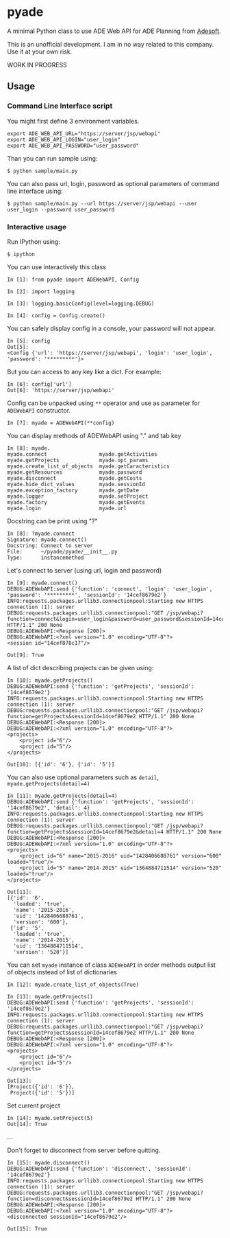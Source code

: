 # pyade

A minimal Python class to use ADE Web API for ADE Planning from [Adesoft](http://www.adesoft.com/).

This is an unofficial development. I am in no way related to this company. Use it at your own risk.

WORK IN PROGRESS

## Usage

### Command Line Interface script

You might first define 3 environment variables.

    export ADE_WEB_API_URL="https://server/jsp/webapi"
    export ADE_WEB_API_LOGIN="user_login"
    export ADE_WEB_API_PASSWORD="user_password" 

Than you can run sample using:

    $ python sample/main.py

You can also pass url, login, password as optional parameters of command line interface using:

    $ python sample/main.py --url https://server/jsp/webapi --user user_login --password user_password

### Interactive usage

Run IPython using:

    $ ipython

You can use interactively this class

    In [1]: from pyade import ADEWebAPI, Config

    In [2]: import logging

    In [3]: logging.basicConfig(level=logging.DEBUG)

    In [4]: config = Config.create()

You can safely display config in a console, your password will not appear.

    In [5]: config
    Out[5]:
    <Config {'url': 'https://server/jsp/webapi', 'login': 'user_login', 'password': '*********'}>

But you can access to any key like a dict. For example:

    In [6]: config['url']
    Out[6]: 'https://server/jsp/webapi'

Config can be unpacked using `**` operator and use as parameter for `ADEWebAPI` constructor.

    In [7]: myade = ADEWebAPI(**config)

You can display methods of ADEWebAPI using "." and tab key

    In [8]: myade.
    myade.connect                 myade.getActivities           myade.getProjects             myade.opt_params
    myade.create_list_of_objects  myade.getCaracteristics       myade.getResources            myade.password
    myade.disconnect              myade.getCosts                myade.hide_dict_values        myade.sessionId
    myade.exception_factory       myade.getDate                 myade.logger                  myade.setProject
    myade.factory                 myade.getEvents               myade.login                   myade.url

Docstring can be print using "?"

    In [8]: ?myade.connect
    Signature: myade.connect()
    Docstring: Connect to server
    File:      ~/pyade/pyade/__init__.py
    Type:      instancemethod

Let's connect to server (using url, login and password)

    In [9]: myade.connect()
    DEBUG:ADEWebAPI:send {'function': 'connect', 'login': 'user_login', 'password': '*********', 'sessionId': '14cef8679e2'}
    INFO:requests.packages.urllib3.connectionpool:Starting new HTTPS connection (1): server
    DEBUG:requests.packages.urllib3.connectionpool:"GET /jsp/webapi?function=connect&login=user_login&password=user_password&sessionId=14cef8679e2 HTTP/1.1" 200 None
    DEBUG:ADEWebAPI:<Response [200]>
    DEBUG:ADEWebAPI:<?xml version="1.0" encoding="UTF-8"?>
    <session id="14cef878c17"/>

    Out[9]: True

A list of dict describing projects can be given using: 

    In [10]: myade.getProjects()
    DEBUG:ADEWebAPI:send {'function': 'getProjects', 'sessionId': '14cef8679e2'}
    INFO:requests.packages.urllib3.connectionpool:Starting new HTTPS connection (1): server
    DEBUG:requests.packages.urllib3.connectionpool:"GET /jsp/webapi?function=getProjects&sessionId=14cef8679e2 HTTP/1.1" 200 None
    DEBUG:ADEWebAPI:<Response [200]>
    DEBUG:ADEWebAPI:<?xml version="1.0" encoding="UTF-8"?>
    <projects>
        <project id="6"/>
        <project id="5"/>
    </projects>

    Out[10]: [{'id': '6'}, {'id': '5'}]

You can also use optional parameters such as `detail`, `myade.getProjects(detail=4)`

    In [11]: myade.getProjects(detail=4)
    DEBUG:ADEWebAPI:send {'function': 'getProjects', 'sessionId': '14cef8679e2', 'detail': 4}
    INFO:requests.packages.urllib3.connectionpool:Starting new HTTPS connection (1): server
    DEBUG:requests.packages.urllib3.connectionpool:"GET /jsp/webapi?function=getProjects&sessionId=14cef8679e2&detail=4 HTTP/1.1" 200 None
    DEBUG:ADEWebAPI:<Response [200]>
    DEBUG:ADEWebAPI:<?xml version="1.0" encoding="UTF-8"?>
    <projects>
        <project id="6" name="2015-2016" uid="1428406688761" version="600" loaded="true"/>
        <project id="5" name="2014-2015" uid="1364884711514" version="520" loaded="true"/>
    </projects>

    Out[11]:
    [{'id': '6',
      'loaded': 'true',
      'name': '2015-2016',
      'uid': '1428406688761',
      'version': '600'},
     {'id': '5',
      'loaded': 'true',
      'name': '2014-2015',
      'uid': '1364884711514',
      'version': '520'}]

You can set `myade` instance of class `ADEWebAPI` in order methods output list of objects instead of list of dictionaries

    In [12]: myade.create_list_of_objects(True)

    In [13]: myade.getProjects()
    DEBUG:ADEWebAPI:send {'function': 'getProjects', 'sessionId': '14cef8679e2'}
    INFO:requests.packages.urllib3.connectionpool:Starting new HTTPS connection (1): server
    DEBUG:requests.packages.urllib3.connectionpool:"GET /jsp/webapi?function=getProjects&sessionId=14cef8679e2 HTTP/1.1" 200 None
    DEBUG:ADEWebAPI:<Response [200]>
    DEBUG:ADEWebAPI:<?xml version="1.0" encoding="UTF-8"?>
    <projects>
        <project id="6"/>
        <project id="5"/>
    </projects>

    Out[13]:
    [Project({'id': '6'}),
     Project({'id': '5'})]

Set current project

    In [14]: myade.setProject(5)
    Out[14]: True


...

Don't forget to disconnect from server before quitting.

    In [15]: myade.disconnect()
    DEBUG:ADEWebAPI:send {'function': 'disconnect', 'sessionId': '14cef8679e2'}
    INFO:requests.packages.urllib3.connectionpool:Starting new HTTPS connection (1): server
    DEBUG:requests.packages.urllib3.connectionpool:"GET /jsp/webapi?function=disconnect&sessionId=14cef8679e2 HTTP/1.1" 200 None
    DEBUG:ADEWebAPI:<Response [200]>
    DEBUG:ADEWebAPI:<?xml version="1.0" encoding="UTF-8"?>
    <disconnected sessionId="14cef8679e2"/>

    Out[15]: True

